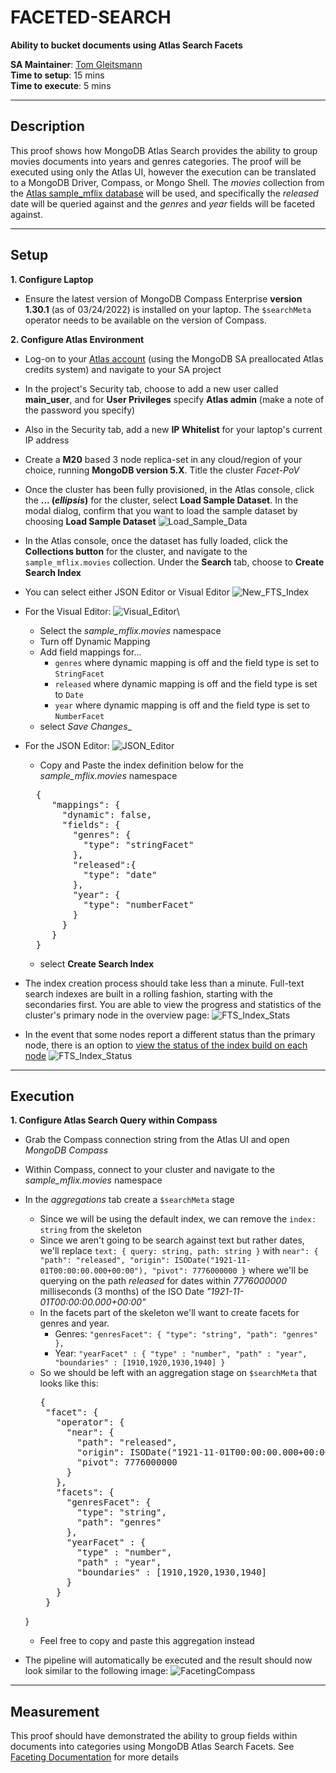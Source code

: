 # FACETED-SEARCH

__Ability to bucket documents using Atlas Search Facets__

__SA Maintainer__: [Tom Gleitsmann](mailto:tom.gleitsmann@mongodb.com) <br/>
__Time to setup__: 15 mins <br/>
__Time to execute__: 5 mins <br/>

---
## Description

This proof shows how MongoDB Atlas Search provides the ability to group movies documents into years and genres categories. The proof will be executed using only the Atlas UI, however the execution can be translated to a MongoDB Driver, Compass, or Mongo Shell. The _movies_ collection from the [Atlas sample_mflix database](https://docs.atlas.mongodb.com/sample-data/available-sample-datasets/#available-sample-datasets) will be used, and specifically the _released_ date will be queried against and the _genres_ and _year_ fields will be faceted against. 

---
## Setup
__1. Configure Laptop__

* Ensure the latest version of MongoDB Compass Enterprise __version 1.30.1__ (as of 03/24/2022) is installed on your laptop. The `$searchMeta` operator needs to be available on the version of Compass.

__2. Configure Atlas Environment__

* Log-on to your [Atlas account](http://cloud.mongodb.com) (using the MongoDB SA preallocated Atlas credits system) and navigate to your SA project
* In the project's Security tab, choose to add a new user called __main_user__, and for __User Privileges__ specify __Atlas admin__ (make a note of the password you specify)
* Also in the Security tab, add a new __IP Whitelist__ for your laptop's current IP address

* Create a __M20__ based 3 node replica-set in any cloud/region of your choice, running __MongoDB version 5.X__. Title the cluster _Facet-PoV_
* Once the cluster has been fully provisioned, in the Atlas console, click the **... (*ellipsis*)** for the cluster, select **Load Sample Dataset**. In the modal dialog, confirm that you want to load the sample dataset by choosing **Load Sample Dataset**
	![Load_Sample_Data](img/load_data.png)
* In the Atlas console, once the dataset has fully loaded, click the __Collections button__ for the cluster, and navigate to the `sample_mflix.movies` collection. Under the __Search__ tab, choose to __Create Search Index__
* You can select either JSON Editor or Visual Editor
   ![New_FTS_Index](img/create_index.png)
* For the Visual Editor:
	![Visual_Editor](img/visual_editor.png)\
  * Select the _sample_mflix.movies_ namespace
  * Turn off Dynamic Mapping
  * Add field mappings for...
    * `genres` where dynamic mapping is off and the field type is set to `StringFacet`
    * `released` where dynamic mapping is off and the field type is set to `Date`
    * `year` where dynamic mapping is off and the field type is set to `NumberFacet`
  * select _Save Changes__

* For the JSON Editor:
	![JSON_Editor](img/json_editor.png)
  * Copy and Paste the index definition below for the _sample_mflix.movies_ namespace
  <pre>
    {
	   "mappings": {
	     "dynamic": false,
	     "fields": {
	       "genres": {
	         "type": "stringFacet"
	       },
	       "released":{
	         "type": "date"
	       },
	       "year": {
	         "type": "numberFacet"
	       }
	     }
	   }
    }
  </pre>
  * select __Create Search Index__

* The index creation process should take less than a minute.  Full-text search indexes are built in a rolling fashion, starting with the secondaries first.  You are able to view the progress and statistics of the cluster's primary node in the overview page:
   ![FTS_Index_Stats](img/fts_index_stats.png)
* In the event that some nodes report a different status than the primary node, there is an option to [view the status of the index build on each node](https://docs.atlas.mongodb.com/reference/full-text-search/create-index/#node-status)
   ![FTS_Index_Status](img/fts_index_status.png)

---
## Execution

__1. Configure Atlas Search Query within Compass__

* Grab the Compass connection string from the Atlas UI and open _MongoDB Compass_
* Within Compass, connect to your cluster and navigate to the _sample_mflix.movies_ namespace
* In the _aggregations_ tab create a `$searchMeta` stage
  * Since we will be using the default index, we can remove the `index: string` from the skeleton
  * Since we aren't going to be search against text but rather dates, we'll replace 
    `text: {
      query: string,
      path: string
     }`
    with 
    `near": {
       "path": "released",
       "origin": ISODate("1921-11-01T00:00:00.000+00:00"),
       "pivot": 7776000000
     }`
     where we'll be querying on the path _released_ for dates within _7776000000_ milliseconds (3 months) of the ISO Date _"1921-11-01T00:00:00.000+00:00"_
  * In the facets part of the skeleton we'll want to create facets for genres and year. 
    * Genres: 
      `"genresFacet": {
         "type": "string",
         "path": "genres"
       },`
    * Year: 
      `"yearFacet" : {
         "type" : "number",
         "path" : "year",
         "boundaries" : [1910,1920,1930,1940]
       }`
  * So we should be left with an aggregation stage on `$searchMeta` that looks like this: 
    <pre>
	{
     "facet": {
       "operator": {
         "near": {
           "path": "released",
           "origin": ISODate("1921-11-01T00:00:00.000+00:00"),
           "pivot": 7776000000
         }
       },
       "facets": {
         "genresFacet": {
           "type": "string",
           "path": "genres"
         },
         "yearFacet" : {
           "type" : "number",
           "path" : "year",
           "boundaries" : [1910,1920,1930,1940]
         }
       }
     }
   }
	</pre>
  * Feel free to copy and paste this aggregation instead

* The pipeline will automatically be executed and the result should now look similar to the following image:
   ![FacetingCompass](img/compass_output.png) 

---
## Measurement  

This proof should have demonstrated the ability to group fields within documents into categories using MongoDB Atlas Search Facets. See [Faceting Documentation](https://www.mongodb.com/docs/atlas/atlas-search/tutorial/facet-tutorial/) for more details


